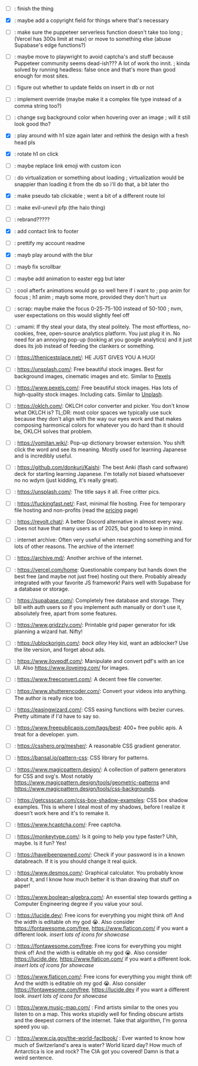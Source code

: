 - [ ] : finish the thing
- [x] : maybe add a copyright field for things where that's necessary
- [ ] : make sure the puppeteer serverless function doesn't take too long ; (Vercel has 300s limit at max) or move to something else (abuse Supabase's edge functions?)
- [ ] : maybe move to playwright to avoid captcha's and stuff because Puppeteer community seems dead-ish??? A lot of work tho innit. 
      ; kinda solved by running headless: false once and that's more than good enough for most sites.
- [ ] : figure out whether to update fields on insert in db or not
- [ ] : implement override (maybe make it a complex file type instead of a comma string too?)
- [ ] : change svg background color when hovering over an image
      ; will it still look good tho?
- [x] : play around with h1 size again later and rethink the design with a fresh head pls
- [x] : rotate h1 on click
- [ ] : maybe replace link emoji with custom icon
- [ ] : do virtualization or something about loading ; virtualization would be snappier than loading it from the db so i'll do that, a bit later tho
- [x] : make pseudo tab clickable ; went a bit of a different route lol
- [ ] : make evil-unevil pfp (the halo thing)
- [ ] : rebrand?????
- [x] : add contact link to footer
- [ ] : prettify my account readme
- [x] : mayb play around with the blur
- [ ] : mayb fix scrollbar
- [ ] : maybe add animation to easter egg but later
- [ ] : cool afterfx animations would go so well here if i want to 
      ; pop anim for focus
      ; h1 anim 
      ; mayb some more, provided they don't hurt ux
- [ ] : scrap: maybe make the focus 0-25-75-100 instead of 50-100 ; nvm, user expectations on this would slightly feel off

- [ ] : umami: If thy steal your data, thy steal politely. The most effortless, no-cookies, free, open-source analytics platform. You just plug it in. No need for an annoying pop-up (looking at you google analytics) and it just does its job instead of feeding the clankers or something.
- [ ] : https://thenicestplace.net/: HE JUST GIVES YOU A HUG!
- [ ] : https://unsplash.com/: Free beautiful stock images. Best for background images, cinematic images and etc. Similar to [Pexels](https://www.pexels.com/)
- [ ] : https://www.pexels.com/: Free beautiful stock images. Has lots of high-quality stock images. Including cats. Similar to [Unplash](https://unsplash.com/).
- [ ] : https://oklch.com/: OKLCH color converter and picker. You don't know what OKLCH is? TL;DR: most color spaces we typically use suck because they don't align with the way our eyes work and that makes composing harmonical colors for whatever you do hard than it should be, OKLCH solves that problem.
- [ ] : https://yomitan.wiki/: Pop-up dictionary browser extension. You shift click the word and see its meaning. Mostly used for learning Japanese and is incredibly useful.
- [ ] : https://github.com/donkuri/Kaishi: The best Anki (flash card software) deck for starting learning Japanese. I'm totally not biased whatsoever no no wdym (just kidding, it's really great).
- [ ] : https://unsplash.com/: The title says it all. Free critter pics.
- [ ] : https://fuckingfast.net/: Fast, minimal file hosting. Free for temporary file hosting and non-profits (read the [pricing](https://fuckingfast.net/pricing) page)
- [ ] : https://revolt.chat/: A better Discord alternative in almost every way. Does not have that many users as of 2025, but good to keep in mind.
- [ ] : internet archive: Often very useful when researching something and for lots of other reasons. The archive of the internet!
- [ ] : https://archive.md/: Another archive of the internet.
- [ ] : https://vercel.com/home: Questionable company but hands down the best free (and maybe not just free) hosting out there. Probably already integrated with your favorite JS framework! Pairs well with Supabase for a database or storage.
- [ ] : https://supabase.com/: Completely free database and storage. They bill with auth users so if you implement auth manually or don't use it, absolutely free, apart from some features.
- [ ] : https://www.gridzzly.com/: Printable grid paper generator for idk planning a wizard hat. Nifty!
- [ ] : https://ublockorigin.com/: *back alley* Hey kid, want an adblocker? Use the lite version, and forget about ads.
- [ ] : https://www.ilovepdf.com/: Manipulate and convert pdf's with an ice UI. Also https://www.iloveimg.com/ for images.
- [ ] : https://www.freeconvert.com/: A decent free file converter.
- [ ] : https://www.shutterencoder.com/: Convert your videos into anything. The author is really nice too.
- [ ] : https://easingwizard.com/: CSS easing functions with bezier curves. Pretty ultimate if I'd have to say so.
- [ ] : https://www.freepublicapis.com/tags/best: 400+ free public apis. A treat for a developer. yum.
- [ ] : https://csshero.org/mesher/: A reasonable CSS gradient generator.
- [ ] : https://bansal.io/pattern-css: CSS library for patterns.
- [ ] : https://www.magicpattern.design/: A collection of pattern generators for CSS and svg's. Most notably https://www.magicpattern.design/tools/geometric-patterns and https://www.magicpattern.design/tools/css-backgrounds. 
- [ ] : https://getcssscan.com/css-box-shadow-examples: CSS box shadow examples. This is where I steal most of my shadows, before I realize it doesn't work here and it's to remake it. 
- [ ] : https://www.hcaptcha.com/: Free captcha.
- [ ] : https://monkeytype.com/: Is it going to help you type faster? Uhh, maybe. Is it fun? Yes!
- [ ] : https://haveibeenpwned.com/: Check if your password is in a known databreach. If it is you should change it real quick.
- [ ] : https://www.desmos.com/: Graphical calculator. You probably know about it, and I know how much better it is than drawing that stuff on paper!
- [ ] : https://www.boolean-algebra.com/: An essential step towards getting a Computer Engineering degree if you value your soul.
- [ ] : https://lucide.dev/: Free icons for everything you might think of! And the width is editable oh my god 😭. Also consider https://fontawesome.com/free, https://www.flaticon.com/ if you want a different look. *insert lots of icons for showcase*
- [ ] : https://fontawesome.com/free: Free icons for everything you might think of! And the width is editable oh my god 😭. Also consider https://lucide.dev, https://www.flaticon.com/ if you want a different look. *insert lots of icons for showcase*
- [ ] : https://www.flaticon.com/: Free icons for everything you might think of! And the width is editable oh my god 😭. Also consider https://fontawesome.com/free, https://lucide.dev if you want a different look. *insert lots of icons for showcase*
- [ ] : https://www.music-map.com/ : Find artists similar to the ones you listen to on a map. This works stupidly well for finding obscure artists and the deepest corners of the internet. Take that algorithm, I'm gonna speed you up.
- [ ] : https://www.cia.gov/the-world-factbook/ : Ever wanted to know how much of Switzerland's area is water? World lizard day? How much of Antarctica is ice and rock? The CIA got you covered! Damn is that a weird sentence.